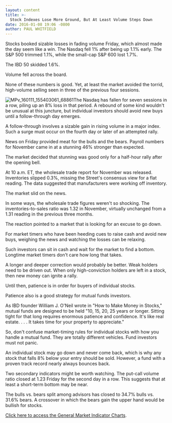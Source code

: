 ```yaml
---
layout: content
title: >-
  Stock Indexes Lose More Ground, But At Least Volume Steps Down
date: 2016-01-08 19:06 -0800
author: PAUL WHITFIELD
---
```






Stocks booked sizable losses in fading volume Friday, which almost made the day seem like a win. The Nasdaq fell 1% after being up 1.1% early. The S&P 500 trimmed 1.1%, while the small-cap S&P 600 lost 1.7%.


The IBD 50 skidded 1.6%.


Volume fell across the board.


None of these numbers is good. Yet, at least the market avoided the torrid, high-volume selling seen in three of the previous four sessions.


![MPv_160111_155403061_68861](http://ibdcmsprod10/wp-content/uploads/ibd-migrated-images/MPv_160111_155403061_68861.png)The Nasdaq has fallen for seven sessions in a row, piling up an 8% loss in that period. A rebound of some kind wouldn't be unusual at this juncture, but individual investors should avoid new buys until a follow-through day emerges.


A follow-through involves a sizable gain in rising volume in a major index. Such a surge must occur on the fourth day or later of an attempted rally.


News on Friday provided meat for the bulls and the bears. Payroll numbers for November came in at a stunning 46% stronger than expected.


The market decided that stunning was good only for a half-hour rally after the opening bell.


At 10 a.m. ET, the wholesale trade report for November was released. Inventories slipped 0.3%, missing the Street's consensus view for a flat reading. The data suggested that manufacturers were working off inventory.


The market slid on the news.


In some ways, the wholesale trade figures weren't so shocking. The inventories-to-sales ratio was 1.32 in November, virtually unchanged from a 1.31 reading in the previous three months.


The reaction pointed to a market that is looking for an excuse to go down.


For market timers who have been heeding cues to raise cash and avoid new buys, weighing the news and watching the losses can be relaxing.


Such investors can sit in cash and wait for the market to find a bottom. Longtime market timers don't care how long that takes.


A longer and deeper correction would probably be better. Weak holders need to be driven out. When only high-conviction holders are left in a stock, then new money can ignite a rally.


Until then, patience is in order for buyers of individual stocks.


Patience also is a good strategy for mutual funds investors.


As IBD founder William J. O'Neil wrote in "How to Make Money in Stocks," mutual funds are designed to be held "10, 15, 20, 25 years or longer. Sitting tight for that long requires enormous patience and confidence. It's like real estate. . . . It takes time for your property to appreciate."


So, don't confuse market-timing rules for individual stocks with how you handle a mutual fund. They are totally different vehicles. Fund investors must not panic.


An individual stock may go down and never come back, which is why any stock that falls 8% below your entry should be sold. However, a fund with a proven track record nearly always bounces back.


Two secondary indicators might be worth watching. The put-call volume ratio closed at 1.23 Friday for the second day in a row. This suggests that at least a short-term bottom may be near.


The bulls vs. bears split among advisors has closed to 34.7% bulls vs. 31.6% bears. A crossover in which the bears gain the upper hand would be bullish for stocks.


[Click here to access the General Market Indicator Charts](https://www.investors.com/pdf/GMI_011116.pdf).




